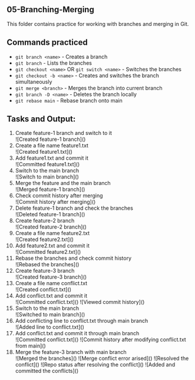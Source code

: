 ## 05-Branching-Merging

This folder contains practice for working with branches and merging in Git.

## Commands practiced

- `git branch <name>` - Creates a branch
- `git branch` - Lists the branches
- `git checkout <name>` OR `git switch <name>` - Switches the branches
- `git checkout -b <name>` - Creates and switches the branch simultaneously
- `git merge <branch>` - Merges the branch into current branch
- `git branch -D <name>` - Deletes the branch locally
- `git rebase main` - Rebase branch onto main

## Tasks and Output:

<ol>
<li> Create feature-1 branch and switch to it </li>
![Created feature-1 branch](<created feature-1 branch.png>)

<br>

<li> Create a file name feature1.txt  </li>
![Created feature1.txt](<created feature1.txt.png>)

<br>

<li> Add feature1.txt and commit it </li>
![Committed feature1.txt](<added feature1.txt and committed it.png>)

<br>

<li> Switch to the main branch </li>
![Switch to main branch](<switched to main branch.png>)

<br>

<li> Merge the feature and the main branch </li>
![Merged feature-1 branch](<merged feature-1 branch.png>)

<br>

<li> Check commit history after merging </li>
![Commit history after merging](<commit history after merging.png>)

<br>

<li> Delete feature-1 branch and check the branches </li>
![Deleted feature-1 branch](<deleted feature-1 branch.png>)

<br>

<li> Create feature-2 branch </li>
![Created feature-2 branch](<created feature-2 branch.png>)

<br>

<li> Create a file name feature2.txt </li>
![Created feature2.txt](<created feature2.txt.png>)

<br>

<li> Add feature2.txt and commit it </li>
![Committed feature2.txt](<added and committed feature2.txt.png>)

<br>

<li> Rebase the branches and check commit history </li>
![Rebased the branches](<rebased with main.png>)

<br>

<li> Create feature-3 branch </li>
![Created feature-3 branch](<created feature-3 branch.png>)

<br>

<li> Create a file name conflict.txt </li>
![Created conflict.txt](<created conflict.txt.png>)

<br>

<li> Add conflict.txt and commit it </li>
![Committed conflict.txt](<added and committed conflict.txt.png>)
![Viewed commit history](<commit history after committing conflict.txt.png>)

<br>

<li> Switch to the main branch </li>
![Switched to main branch](<switch to main branch from feature-3.png>)

<br>

<li> Add conflicting line to conflict.txt through main branch </li>
![Added line to conflict.txt](<added line from main branch to conflict.txt.png>)

<br>

<li> Add conflict.txt and commit it through main branch </li>
![Committed conflict.txt](<committed conflict.txt.png>)
![Commit history after modifying conflict.txt from main](<commit history after modifying conflict.txt from main.png>)

<br>

<li> Merge the feature-3 branch with main branch </li>
![Merged the branches](<merged feature-3 with main.png>)
![Merge conflict error arised](<merge conflict error.png>)
![Resolved the conflict](<resolved conflict.png>)
![Repo status after resolving the conflict](<status after resolving conflict.png>)
![Added and committed the conflicts](<added and committed the reolved conflict.png>)

<br>